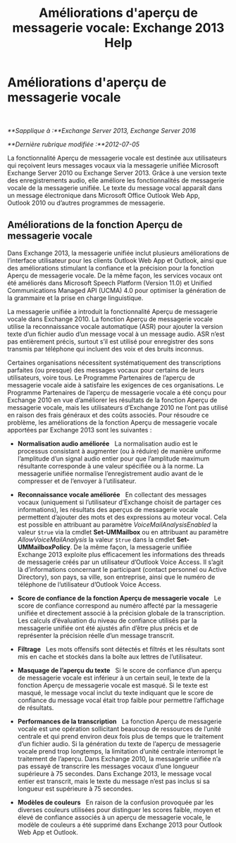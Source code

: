 ﻿---
title: "Améliorations d'aperçu de messagerie vocale: Exchange 2013 Help"
TOCTitle: Améliorations d'aperçu de messagerie vocale
ms:assetid: 1fcccec1-4edc-40b8-948c-111647d7d770
ms:mtpsurl: https://technet.microsoft.com/fr-fr/library/JJ150501(v=EXCHG.150)
ms:contentKeyID: 50477744
ms.date: 05/23/2018
mtps_version: v=EXCHG.150
ms.translationtype: MT
---

# Améliorations d'aperçu de messagerie vocale

 

_**Sapplique à :**Exchange Server 2013, Exchange Server 2016_

_**Dernière rubrique modifiée :**2012-07-05_

La fonctionnalité Aperçu de messagerie vocale est destinée aux utilisateurs qui reçoivent leurs messages vocaux via la messagerie unifiée Microsoft Exchange Server 2010 ou Exchange Server 2013. Grâce à une version texte des enregistrements audio, elle améliore les fonctionnalités de messagerie vocale de la messagerie unifiée. Le texte du message vocal apparaît dans un message électronique dans Microsoft Office Outlook Web App, Outlook 2010 ou d’autres programmes de messagerie.

## Améliorations de la fonction Aperçu de messagerie vocale

Dans Exchange 2013, la messagerie unifiée inclut plusieurs améliorations de l’interface utilisateur pour les clients Outlook Web App et Outlook, ainsi que des améliorations stimulant la confiance et la précision pour la fonction Aperçu de messagerie vocale. De la même façon, les services vocaux ont été améliorés dans Microsoft Speech Platform (Version 11.0) et Unified Communications Managed API (UCMA) 4.0 pour optimiser la génération de la grammaire et la prise en charge linguistique.

La messagerie unifiée a introduit la fonctionnalité Aperçu de messagerie vocale dans Exchange 2010. La fonction Aperçu de messagerie vocale utilise la reconnaissance vocale automatique (ASR) pour ajouter la version texte d’un fichier audio d’un message vocal à un message audio. ASR n’est pas entièrement précis, surtout s’il est utilisé pour enregistrer des sons transmis par téléphone qui incluent des voix et des bruits inconnus.

Certaines organisations nécessitent systématiquement des transcriptions parfaites (ou presque) des messages vocaux pour certains de leurs utilisateurs, voire tous. Le Programme Partenaires de l’aperçu de messagerie vocale aide à satisfaire les exigences de ces organisations. Le Programme Partenaires de l’aperçu de messagerie vocale a été conçu pour Exchange 2010 en vue d’améliorer les résultats de la fonction Aperçu de messagerie vocale, mais les utilisateurs d’Exchange 2010 ne l’ont pas utilisé en raison des frais généraux et des coûts associés. Pour résoudre ce problème, les améliorations de la fonction Aperçu de messagerie vocale apportées par Exchange 2013 sont les suivantes :

  - **Normalisation audio améliorée**   La normalisation audio est le processus consistant à augmenter (ou à réduire) de manière uniforme l’amplitude d’un signal audio entier pour que l’amplitude maximum résultante corresponde à une valeur spécifiée ou à la norme. La messagerie unifiée normalise l’enregistrement audio avant de le compresser et de l’envoyer à l’utilisateur.

  - **Reconnaissance vocale améliorée**   En collectant des messages vocaux (uniquement si l’utilisateur d’Exchange choisit de partager ces informations), les résultats des aperçus de messagerie vocale permettent d’ajouter des mots et des expressions au moteur vocal. Cela est possible en attribuant au paramètre *VoiceMailAnalysisEnabled* la valeur `$true` via la cmdlet **Set-UMMailbox** ou en attribuant au paramètre *AllowVoiceMailAnalysis* la valeur `$true` dans la cmdlet **Set-UMMailboxPolicy**. De la même façon, la messagerie unifiée Exchange 2013 exploite plus efficacement les informations des threads de messagerie créés par un utilisateur d’Outlook Voice Access. Il s’agit là d’informations concernant le participant (contact personnel ou Active Directory), son pays, sa ville, son entreprise, ainsi que le numéro de téléphone de l’utilisateur d’Outlook Voice Access.

  - **Score de confiance de la fonction Aperçu de messagerie vocale**   Le score de confiance correspond au numéro affecté par la messagerie unifiée et directement associé à la précision globale de la transcription. Les calculs d’évaluation du niveau de confiance utilisés par la messagerie unifiée ont été ajustés afin d’être plus précis et de représenter la précision réelle d’un message transcrit.

  - **Filtrage**   Les mots offensifs sont détectés et filtrés et les résultats sont mis en cache et stockés dans la boîte aux lettres de l’utilisateur.

  - **Masquage de l’aperçu du texte**   Si le score de confiance d’un aperçu de messagerie vocale est inférieur à un certain seuil, le texte de la fonction Aperçu de messagerie vocale est masqué. Si le texte est masqué, le message vocal inclut du texte indiquant que le score de confiance du message vocal était trop faible pour permettre l’affichage de résultats.

  - **Performances de la transcription**   La fonction Aperçu de messagerie vocale est une opération sollicitant beaucoup de ressources de l’unité centrale et qui prend environ deux fois plus de temps que le traitement d’un fichier audio. Si la génération du texte de l’aperçu de messagerie vocale prend trop longtemps, la limitation d’unité centrale interrompt le traitement de l’aperçu. Dans Exchange 2010, la messagerie unifiée n’a pas essayé de transcrire les messages vocaux d’une longueur supérieure à 75 secondes. Dans Exchange 2013, le message vocal entier est transcrit, mais le texte du message n’est pas inclus si sa longueur est supérieure à 75 secondes.

  - **Modèles de couleurs**   En raison de la confusion provoquée par les diverses couleurs utilisées pour distinguer les scores faible, moyen et élevé de confiance associés à un aperçu de messagerie vocale, le modèle de couleurs a été supprimé dans Exchange 2013 pour Outlook Web App et Outlook.

